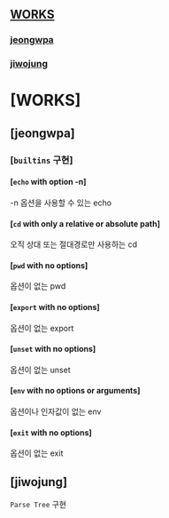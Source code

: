 ## [WORKS](#todo-1)
### [jeongwpa](#jeongwpa)
### [jiwojung](#jiwojung)

# [WORKS]

## [jeongwpa]

### [**`builtins`** 구현]

#### [**`echo`** with option -n]   
-n 옵션을 사용할 수 있는 echo

#### [**`cd`** with only a relative or absolute path]
오직 상대 또는 절대경로만 사용하는 cd

#### [**`pwd`** with no options]
옵션이 없는 pwd

#### [**`export`** with no options]
옵션이 없는 export

#### [**`unset`** with no options]
옵션이 없는 unset

#### [**`env`** with no options or arguments]
옵션이나 인자값이 없는 env

#### [**`exit`** with no options]
옵션이 없는 exit

## [jiwojung]

`Parse Tree` 구현